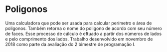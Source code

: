 # Poligonos
Uma calculadora que pode ser usada para calcular perímetro e área de poligonos. Também retorna o nome do poligono de acordo com seu número de faces. 
Esse processo de cálculo é eftuado a partir dos números de lados e pelo comprimento dos lados.
Trabalho desenvolvido em novembro de 2018 como parte da avaliação do 2 bimestre de programação I.
